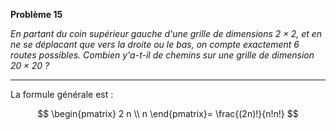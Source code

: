 **Problème 15**

_En partant du coin supérieur gauche d'une grille de dimensions $2 \times 2$, et en ne se déplacant que vers la droite ou le bas, on compte exactement $6$ routes possibles. Combien y'a-t-il de chemins sur une grille de dimension $20 \times 20$ ?_

___

La formule générale est :

$$
\begin{pmatrix}
    2 n \\
    n
\end{pmatrix}=
\frac{(2n)!}{n!n!} 
$$

